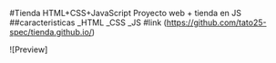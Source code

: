 #Tienda HTML+CSS+JavaScript
Proyecto web + tienda en JS
##caracteristicas
_HTML
_CSS
_JS
#link
(https://github.com/tato25-spec/tienda.github.io/)

![Preview]
